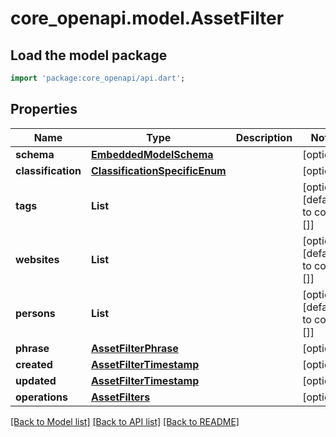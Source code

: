 # core_openapi.model.AssetFilter

## Load the model package
```dart
import 'package:core_openapi/api.dart';
```

## Properties
Name | Type | Description | Notes
------------ | ------------- | ------------- | -------------
**schema** | [**EmbeddedModelSchema**](EmbeddedModelSchema.md) |  | [optional] 
**classification** | [**ClassificationSpecificEnum**](ClassificationSpecificEnum.md) |  | [optional] 
**tags** | **List<String>** |  | [optional] [default to const []]
**websites** | **List<String>** |  | [optional] [default to const []]
**persons** | **List<String>** |  | [optional] [default to const []]
**phrase** | [**AssetFilterPhrase**](AssetFilterPhrase.md) |  | [optional] 
**created** | [**AssetFilterTimestamp**](AssetFilterTimestamp.md) |  | [optional] 
**updated** | [**AssetFilterTimestamp**](AssetFilterTimestamp.md) |  | [optional] 
**operations** | [**AssetFilters**](AssetFilters.md) |  | [optional] 

[[Back to Model list]](../README.md#documentation-for-models) [[Back to API list]](../README.md#documentation-for-api-endpoints) [[Back to README]](../README.md)


